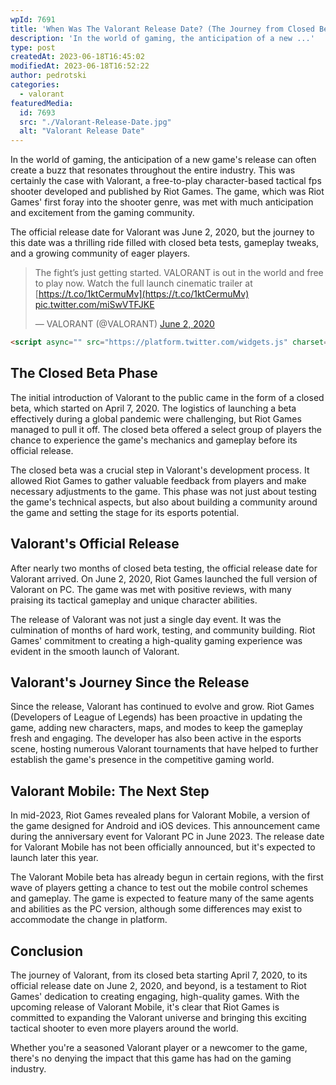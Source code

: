 ```yaml
---
wpId: 7691
title: 'When Was The Valorant Release Date? (The Journey from Closed Beta to Official Release)'
description: 'In the world of gaming, the anticipation of a new ...'
type: post
createdAt: 2023-06-18T16:45:02
modifiedAt: 2023-06-18T16:52:22
author: pedrotski
categories:
  - valorant
featuredMedia:
  id: 7693
  src: "./Valorant-Release-Date.jpg"
  alt: "Valorant Release Date"
---
```



In the world of gaming, the anticipation of a new game's release can often create a buzz that resonates throughout the entire industry. This was certainly the case with Valorant, a free-to-play character-based tactical fps shooter developed and published by Riot Games. The game, which was Riot Games' first foray into the shooter genre, was met with much anticipation and excitement from the gaming community.

The official release date for Valorant was June 2, 2020, but the journey to this date was a thrilling ride filled with closed beta tests, gameplay tweaks, and a growing community of eager players.

> The fight’s just getting started. VALORANT is out in the world and free to play now. Watch the full launch cinematic trailer at [https://t.co/1ktCermuMv](https://t.co/1ktCermuMv) [pic.twitter.com/miSwVTFJKE](https://t.co/miSwVTFJKE)
> 
> — VALORANT (@VALORANT) [June 2, 2020](https://twitter.com/VALORANT/status/1267788125524426752?ref_src=twsrc%5Etfw)

```html
<script async="" src="https://platform.twitter.com/widgets.js" charset="utf-8"></script>
```

## The Closed Beta Phase

The initial introduction of Valorant to the public came in the form of a closed beta, which started on April 7, 2020. The logistics of launching a beta effectively during a global pandemic were challenging, but Riot Games managed to pull it off. The closed beta offered a select group of players the chance to experience the game's mechanics and gameplay before its official release.

The closed beta was a crucial step in Valorant's development process. It allowed Riot Games to gather valuable feedback from players and make necessary adjustments to the game. This phase was not just about testing the game's technical aspects, but also about building a community around the game and setting the stage for its esports potential.

## Valorant's Official Release

After nearly two months of closed beta testing, the official release date for Valorant arrived. On June 2, 2020, Riot Games launched the full version of Valorant on PC. The game was met with positive reviews, with many praising its tactical gameplay and unique character abilities.

The release of Valorant was not just a single day event. It was the culmination of months of hard work, testing, and community building. Riot Games' commitment to creating a high-quality gaming experience was evident in the smooth launch of Valorant.

## Valorant's Journey Since the Release

Since the release, Valorant has continued to evolve and grow. Riot Games (Developers of League of Legends) has been proactive in updating the game, adding new characters, maps, and modes to keep the gameplay fresh and engaging. The developer has also been active in the esports scene, hosting numerous Valorant tournaments that have helped to further establish the game's presence in the competitive gaming world.

## Valorant Mobile: The Next Step

In mid-2023, Riot Games revealed plans for Valorant Mobile, a version of the game designed for Android and iOS devices. This announcement came during the anniversary event for Valorant PC in June 2023. The release date for Valorant Mobile has not been officially announced, but it's expected to launch later this year.

The Valorant Mobile beta has already begun in certain regions, with the first wave of players getting a chance to test out the mobile control schemes and gameplay. The game is expected to feature many of the same agents and abilities as the PC version, although some differences may exist to accommodate the change in platform.

## Conclusion

The journey of Valorant, from its closed beta starting April 7, 2020, to its official release date on June 2, 2020, and beyond, is a testament to Riot Games' dedication to creating engaging, high-quality games. With the upcoming release of Valorant Mobile, it's clear that Riot Games is committed to expanding the Valorant universe and bringing this exciting tactical shooter to even more players around the world.

Whether you're a seasoned Valorant player or a newcomer to the game, there's no denying the impact that this game has had on the gaming industry.